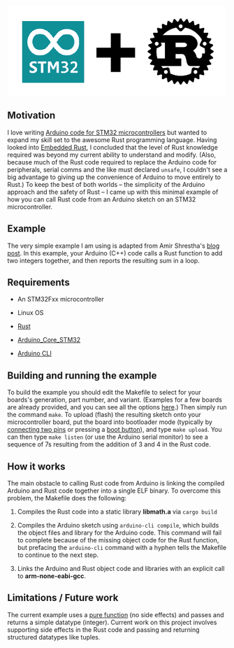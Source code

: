<img src="logo.png" width=500>

## Motivation

I love writing [Arduino code for STM32
microcontrollers](https://github.com/stm32duino) but wanted to expand my skill
set to the awesome Rust programming language.  Having looked into [Embedded
Rust](https://docs.rust-embedded.org/book/), I concluded that the  level of
Rust knowledge required was beyond my current ability to understand and modify.
(Also, because much of the Rust code required to replace the Arduino code for peripherals,
serial comms and the like must declared ```unsafe```,  I couldn't see a big advantage
to giving up the convenience of Arduino to move entirely to Rust.) To keep the
best of both worlds &ndash; the simplicity of the Arduino approach and the
safety of Rust &ndash; I came up with this minimal example of how you
can call Rust code from an Arduino sketch on an STM32 microcontroller.  

## Example 

The very simple example I am using is adapted from Amir Shrestha's
[blog post](https://amirkoblog.wordpress.com/2018/07/05/calling-rust-code-from-c-c/).
In this example, your Arduino (C++) code calls a Rust function to add two integers
together, and then reports the resulting sum in a loop.

## Requirements

* An STM32Fxx microcontroller

* Linux OS

* [Rust](https://www.rust-lang.org/tools/install)

* [Arduino\_Core\_STM32](https://github.com/stm32duino/Arduino_Core_STM32)

* [Arduino CLI](https://arduino.github.io/arduino-cli/0.31/installation/)

## Building and running the example

To build the example you should edit the Makefile to select for your boards's generation,
part number, and variant.  (Examples for a few boards are already provided, and you can see all
the options [here](https://raw.githubusercontent.com/stm32duino/Arduino_Core_STM32/main/boards.txt).)
Then simply run the command
```make```.  To upload (flash) the resulting sketch onto your microcontroller
board, put the board into bootloader mode (typically by [connecting two
pins](https://cdn-learn.adafruit.com/assets/assets/000/083/645/medium800/feather_boards_image.png?1572999908)
or pressing a [boot
button](https://cdn-shop.adafruit.com/970x728/4877-00.jpg)), and type ```make
upload```.  You can then type ```make listen``` (or use the Arduino serial
monitor) to see a sequence of 7s resulting from the addition of 3 and 4 in the
Rust code.

## How it works

The main obstacle to calling Rust code from Arduino is linking the compiled
Arduino and Rust code together into a single ELF binary.  To overcome this
problem, the Makefile does the following:

1. Compiles the Rust code into a static library <b>libmath.a</b> via ```cargo build```

2. Compiles the Arduino sketch using ```arduino-cli compile```, which builds the
object files and library for the Arduino code.  This command will fail to complete because
of the missing object code for the Rust function, but prefacing the ```arduino-cli```
command with a hyphen tells the Makefile to continue to the next step.

3. Links the Arduino and Rust object code and libraries with an explicit call to
<b>arm-none-eabi-gcc</b>.

## Limitations / Future work

The current example uses a [pure function](https://en.wikipedia.org/wiki/Pure_function) (no side effects)  and
passes and returns a simple datatype (integer).  Current work on this project involves supporting side effects
in the Rust code and passing and returning structured datatypes like tuples.
